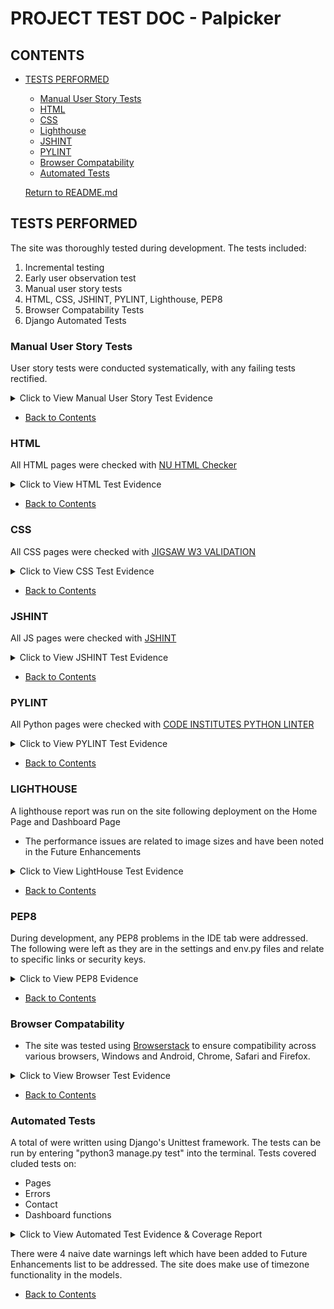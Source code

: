 # PROJECT TEST DOC - Palpicker

## CONTENTS
* [TESTS PERFORMED](#tests-performed)
  * [Manual User Story Tests](#manual-user-story-tests)
  * [HTML](#html)
  * [CSS](#css)
  * [Lighthouse](#lighthouse)
  * [JSHINT](#jshint)
  * [PYLINT](#pylint)
  * [Browser Compatability](#browser-compatability)
  * [Automated Tests](#automated-tests)

  [Return to README.md](https://github.com/)


## TESTS PERFORMED
  The site was thoroughly tested during development. The tests included:
  1. Incremental testing
  2. Early user observation test
  3. Manual user story tests
  4. HTML, CSS, JSHINT, PYLINT, Lighthouse, PEP8
  5. Browser Compatability Tests
  6. Django Automated Tests

  ### Manual User Story Tests
  User story tests were conducted systematically, with any failing tests rectified. 
  <details>
    <summary>Click to View Manual User Story Test Evidence</summary>
      - <img src="static/docs/test2-tests.png">
      - <img src="static/docs/test3.tests.png">
      - <img src="static/docs/test4.tests.png">
      - <img src="static/docs/test5.tests.png">
      - <img src="static/docs/test6.tests.png">
    

  </details>

  * [Back to Contents](#contents)

  ### HTML
  All HTML pages were checked with [NU HTML Checker](https://validator.w3.org/nu/)

  <details>
    <summary>Click to View HTML Test Evidence</summary>
      - <img src="">
      - <img src="">
      - <img src="">
      - <img src="">
      - <img src="">
      - <img src="">
      - <img src="">
      - <img src="">
      - <img src="">
      - <img src="">

  </details>

  * [Back to Contents](#contents)

  ### CSS
  All CSS pages were checked with [JIGSAW W3 VALIDATION](https://jigsaw.w3.org/css-validator/)

  <details>
    <summary>Click to View CSS Test Evidence</summary>
      - <img src="static/docs/css-test.png">
  </details>

   * [Back to Contents](#contents)

   ### JSHINT
  All JS pages were checked with [JSHINT](https://jshint.com/)

  <details>
    <summary>Click to View JSHINT Test Evidence</summary>
      - <img src="https:/">

  </details>

  * [Back to Contents](#contents)

  ### PYLINT
  All Python pages were checked with [CODE INSTITUTES PYTHON LINTER](https://pep8ci.herokuapp.com/)

  <details>
    <summary>Click to View PYLINT Test Evidence</summary>
      - <img src="">
      - <img src="">
      - <img src="">
      - <img src="">
      - <img src="">
      - <img src="">
      - <img src="">
      - <img src="">
      - <img src="">
     ">

  </details>

  * [Back to Contents](#contents)

  ### LIGHTHOUSE
  A lighthouse report was run on the site following deployment on the Home Page and Dashboard Page
  * The performance issues are related to image sizes and have been noted in the Future Enhancements

  <details>
    <summary>Click to View LightHouse Test Evidence</summary>
      - <img src="https:/">
      - <img src="https:/">

  </details>

  * [Back to Contents](#contents)

  ### PEP8
  During development, any PEP8 problems in the IDE tab were addressed.  The following were left as they are in the settings and env.py files and relate to specific links or security keys.

  <details>
    <summary>Click to View PEP8 Evidence</summary>
      - <img src="https://github.com/rstan-dev/pp4-yoomoov/blob/main/documentation/testing/pep8_results.png">

  </details>

  * [Back to Contents](#contents)

  ### Browser Compatability
  - The site was tested using [Browserstack](https://www.browserstack.com/) to ensure compatibility across various browsers, Windows and Android, Chrome, Safari and Firefox.

  <details>
    <summary>Click to View Browser Test Evidence</summary>
      - <img src="static/docs/chrome.test.png">
      - <img src="static/docs/edge-test.png">
      - <img src="static/docs/mozillafirefox-test.png">
      - <img src="static/docs/safari-test.png">
      

  </details>

  * [Back to Contents](#contents)

  ### Automated Tests
  A total of  were written using Django's Unittest framework.
  The tests can be run by entering "python3 manage.py test" into the terminal.
  Tests covered cluded tests on:
  - Pages
  - Errors
  - Contact
  - Dashboard functions

  <details>
    <summary>Click to View Automated Test Evidence & Coverage Report</summary>
      - <img src="https:">
      - <img src="https:.png">

  </details>

  There were 4 naive date warnings left which have been added to Future Enhancements list to be addressed.
  The site does make use of timezone functionality in the models.

  * [Back to Contents](#contents)